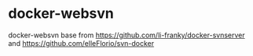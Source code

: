 # docker-websvn
docker-websvn base from https://github.com/li-franky/docker-svnserver and https://github.com/elleFlorio/svn-docker
